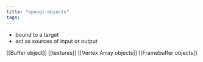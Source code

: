 ```yaml
---
title: "opengl-objects"
tags: 
---
```


- bound to a target
- act as sources of input or output

[[Buffer object]]
[[textures]]
[[Vertex Array objects]]
[[Framebuffer objects]]
